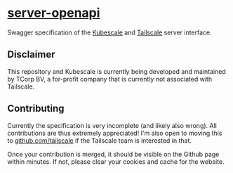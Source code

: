 # [server-openapi](https://kubescale.github.io/server-openapi/)
Swagger specification of the [Kubescale](https://github.com/kubescale) and [Tailscale](https://github.com/tailscale/tailscale) server interface.

## Disclaimer
This repository and Kubescale is currently being developed and maintained by TCorp BV, a for-profit company that is currently not associated with Tailscale.

## Contributing
Currently the specification is very incomplete (and likely also wrong). All contributions are thus extremely appreciated! I'm also open to moving this to [github.com/tailscale](https://github.com/tailscale) if the Tailscale team is interested in that.

Once your contribution is merged, it should be visible on the Github page within minutes. If not, please clear your cookies and cache for the website.
